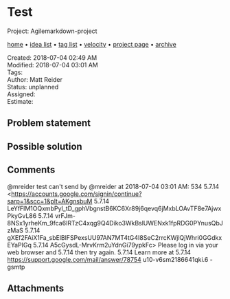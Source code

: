 # Test

Project: Agilemarkdown-project

[home](../index.md) • [idea list](../ideas.md) • [tag list](../tags.md) • [velocity](../velocity.md) • [project page](../agilemarkdown-project.md) • [archive](archive.md)

Created: 2018-07-04 02:49 AM  
Modified: 2018-07-04 03:01 AM  
Tags:   
Author: Matt Reider  
Status: unplanned  
Assigned:   
Estimate:   

## Problem statement

## Possible solution

## Comments

@mreider test
can't send by @mreider at 2018-07-04 03:01 AM: 534 5.7.14 <https://accounts.google.com/signin/continue?sarp=1&scc=1&plt=AKgnsbuM
5.7.14 LeYfFlM1OQxmbPyI_tD_gphVbgnstB6KC6Xr89j6qevq6jMxbLOAvTF8e7AjwxPkyGvL86
5.7.14 vrFJm-8NSx1yrheKm_9fca6IRTzC4xqg9Q4Diko3WkBslUWENxk1fpRDG0PYnusQbJzMaS
5.7.14 gXEf2FAiX1Fa_sbElBlFSPexsUU97AN7MT4tG4I8SeC2rrcKWjlQjWhri0GGdkxEYaPIGq
5.7.14 A5cGysdL-MrvKrm2uYdnGi79ypkFc> Please log in via your web browser and
5.7.14 then try again.
5.7.14  Learn more at
5.7.14  https://support.google.com/mail/answer/78754 u10-v6sm2186641qki.6 - gsmtp

## Attachments

